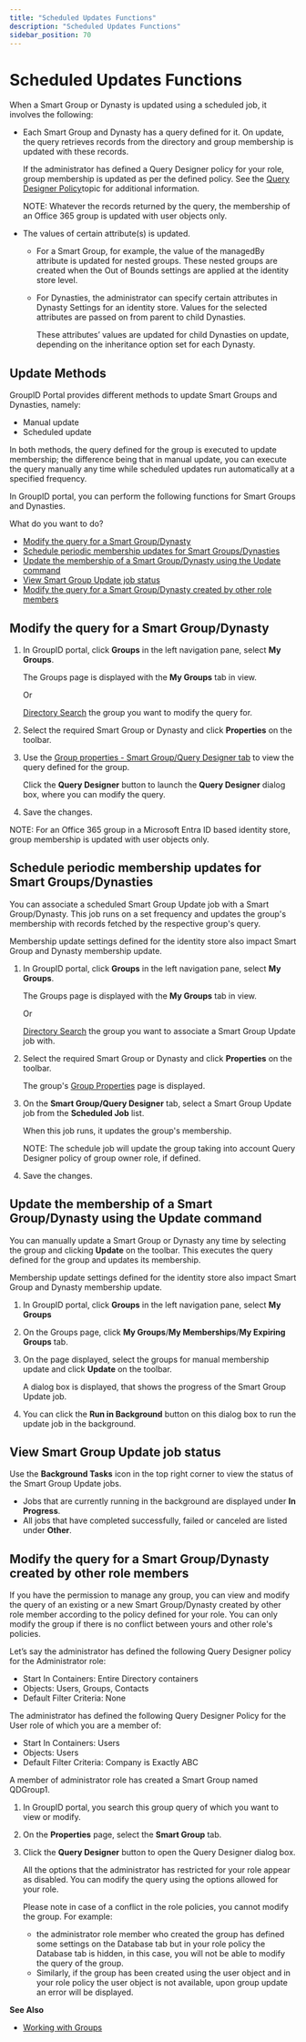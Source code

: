 ```yaml
---
title: "Scheduled Updates Functions"
description: "Scheduled Updates Functions"
sidebar_position: 70
---
```


# Scheduled Updates Functions

When a Smart Group or Dynasty is updated using a scheduled job, it involves the following:

- Each Smart Group and Dynasty has a query defined for it. On update, the query retrieves records
  from the directory and group membership is updated with these records.

    If the administrator has defined a Query Designer policy for your role, group membership is
    updated as per the defined policy. See the
    [ Query Designer Policy](/docs/directorymanager/11.0/admincenter/securityrole/policy/querydesigner.md)topic
    for additional information.

    NOTE: Whatever the records returned by the query, the membership of an Office 365 group is
    updated with user objects only.

- The values of certain attribute(s) is updated.

    - For a Smart Group, for example, the value of the managedBy attribute is updated for nested
      groups. These nested groups are created when the Out of Bounds settings are applied at the
      identity store level.
    - For Dynasties, the administrator can specify certain attributes in Dynasty Settings for an
      identity store. Values for the selected attributes are passed on from parent to child
      Dynasties.

        These attributes’ values are updated for child Dynasties on update, depending on the
        inheritance option set for each Dynasty.

## Update Methods

GroupID Portal provides different methods to update Smart Groups and Dynasties, namely:

- Manual update
- Scheduled update

In both methods, the query defined for the group is executed to update membership; the difference
being that in manual update, you can execute the query manually any time while scheduled updates run
automatically at a specified frequency.

In GroupID portal, you can perform the following functions for Smart Groups and Dynasties.

What do you want to do?

- [Modify the query for a Smart Group/Dynasty](#modify-the-query-for-a-smart-groupdynasty)
- [Schedule periodic membership updates for Smart Groups/Dynasties](#schedule-periodic-membership-updates-for-smart-groupsdynasties)
- [Update the membership of a Smart Group/Dynasty using the Update command](#update-the-membership-of-a-smart-groupdynasty-using-the-update-command)
- [View Smart Group Update job status](#view-smart-group-update-job-status)
- [Modify the query for a Smart Group/Dynasty created by other role members](#modify-the-query-for-a-smart-groupdynasty-created-by-other-role-members)

## Modify the query for a Smart Group/Dynasty

1. In GroupID portal, click **Groups** in the left navigation pane, select **My Groups**.

    The Groups page is displayed with the **My Groups** tab in view.

    Or

    [Directory Search](/docs/directorymanager/11.0/portal/generalfeatures/search.md) the group you
    want to modify the query for.

2. Select the required Smart Group or Dynasty and click **Properties** on the toolbar.
3. Use the
   [Group properties - Smart Group/Query Designer tab](/docs/directorymanager/11.0/portal/group/properties/smartgroup.md)
   to view the query defined for the group.

    Click the **Query Designer** button to launch the **Query Designer** dialog box, where you can
    modify the query.

4. Save the changes.

NOTE: For an Office 365 group in a Microsoft Entra ID based identity store, group membership is
updated with user objects only.

## Schedule periodic membership updates for Smart Groups/Dynasties

You can associate a scheduled Smart Group Update job with a Smart Group/Dynasty. This job runs on a
set frequency and updates the group's membership with records fetched by the respective group's
query.

Membership update settings defined for the identity store also impact Smart Group and Dynasty
membership update.

1. In GroupID portal, click **Groups** in the left navigation pane, select **My Groups**.

    The Groups page is displayed with the **My Groups** tab in view.

    Or

    [Directory Search](/docs/directorymanager/11.0/portal/generalfeatures/search.md) the group you
    want to associate a Smart Group Update job with.

2. Select the required Smart Group or Dynasty and click **Properties** on the toolbar.

    The group's
    [Group Properties](/docs/directorymanager/11.0/portal/group/properties/overview.md)
    page is displayed.

3. On the **Smart Group/Query Designer** tab, select a Smart Group Update job from the **Scheduled
   Job** list.

    When this job runs, it updates the group's membership.

    NOTE: The schedule job will update the group taking into account Query Designer policy of group
    owner role, if defined.

4. Save the changes.

## Update the membership of a Smart Group/Dynasty using the Update command

You can manually update a Smart Group or Dynasty any time by selecting the group and clicking
**Update** on the toolbar. This executes the query defined for the group and updates its membership.

Membership update settings defined for the identity store also impact Smart Group and Dynasty
membership update.

1. In GroupID portal, click **Groups** in the left navigation pane, select **My Groups**
2. On the Groups page, click **My Groups**/**My Memberships**/**My Expiring Groups** tab.
3. On the page displayed, select the groups for manual membership update and click **Update** on the
   toolbar.

    A dialog box is displayed, that shows the progress of the Smart Group Update job.

4. You can click the **Run in Background** button on this dialog box to run the update job in the
   background.

## View Smart Group Update job status

Use the **Background Tasks** icon in the top right corner to view the status of the Smart Group
Update jobs.

- Jobs that are currently running in the background are displayed under **In Progress**.
- All jobs that have completed successfully, failed or canceled are listed under **Other**.

## Modify the query for a Smart Group/Dynasty created by other role members

If you have the permission to manage any group, you can view and modify the query of an existing or
a new Smart Group/Dynasty created by other role member according to the policy defined for your
role. You can only modify the group if there is no conflict between yours and other role's policies.

Let’s say the administrator has defined the following Query Designer policy for the Administrator
role:

- Start In Containers: Entire Directory containers
- Objects: Users, Groups, Contacts
- Default Filter Criteria: None

The administrator has defined the following Query Designer Policy for the User role of which you are
a member of:

- Start In Containers: Users
- Objects: Users
- Default Filter Criteria: Company is Exactly ABC

A member of administrator role has created a Smart Group named QDGroup1.

1. In GroupID portal, you search this group query of which you want to view or modify.
2. On the **Properties** page, select the **Smart Group** tab.
3. Click the **Query Designer** button to open the Query Designer dialog box.

    All the options that the administrator has restricted for your role appear as disabled. You can
    modify the query using the options allowed for your role.

    Please note in case of a conflict in the role policies, you cannot modify the group. For
    example:

    - the administrator role member who created the group has defined some settings on the Database
      tab but in your role policy the Database tab is hidden, in this case, you will not be able to
      modify the query of the group.
    - Similarly, if the group has been created using the user object and in your role policy the
      user object is not available, upon group update an error will be displayed.

**See Also**

- [Working with Groups](/docs/directorymanager/11.0/portal/group/workingwithgroups/workingwithgroups.md)
